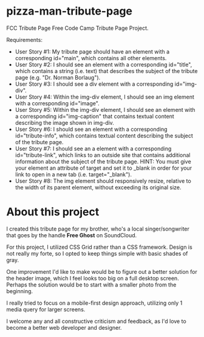 # pizza-man-tribute-page
FCC Tribute Page
Free Code Camp Tribute Page Project.

Requirements:
- User Story #1: My tribute page should have an element with a corresponding id="main", which contains all other elements.
- User Story #2: I should see an element with a corresponding id="title", which contains a string (i.e. text) that describes the subject of the tribute page (e.g. "Dr. Norman Borlaug").
- User Story #3: I should see a div element with a corresponding id="img-div".
- User Story #4: Within the img-div element, I should see an img element with a corresponding id="image".
- User Story #5: Within the img-div element, I should see an element with a corresponding id="img-caption" that contains textual content describing the image shown in img-div.
- User Story #6: I should see an element with a corresponding id="tribute-info", which contains textual content describing the subject of the tribute page.
- User Story #7: I should see an a element with a corresponding id="tribute-link", which links to an outside site that contains additional information about the subject of the tribute page. HINT: You must give your element an attribute of target and set it to _blank in order for your link to open in a new tab (i.e. target="_blank").
- User Story #8: The img element should responsively resize, relative to the width of its parent element, without exceeding its original size.

# About this project
I created this tribute page for my brother, who's a local singer/songwriter that goes by the handle **Free Ghost** on SoundCloud.

For this project, I utilized CSS Grid rather than a CSS framework. Design is not really my forte, so I opted to keep things simple with basic shades of gray.

One improvement I'd like to make would be to figure out a better solution for the header image, which I feel looks too big on a full desktop screen. Perhaps the solution would be to start with a smaller photo from the beginning.

I really tried to focus on a mobile-first design approach, utilizing only 1 media query for larger screens.

I welcome any and all constructive criticism and feedback, as I'd love to become a better web developer and designer.
